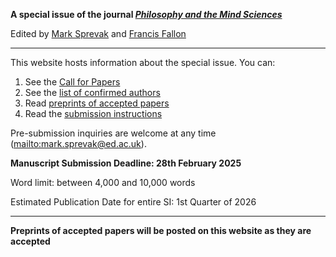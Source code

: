 **A special issue of the journal [_Philosophy and the Mind Sciences_](https://philosophymindscience.org/index.php/phimisci/announcement/view/53)**

Edited by [Mark Sprevak](https://marksprevak.com/) and [Francis Fallon](https://www.stjohns.edu/academics/faculty/francis-fallon)

---

This website hosts information about the special issue. You can:

1. See the [Call for Papers](cfp.md)
2. See the [list of confirmed authors](authors.md)
3. Read [preprints of accepted papers](preprints/preprints.md)
4. Read the [submission instructions](https://philosophymindscience.org/index.php/phimisci/about/submissions)

Pre-submission inquiries are welcome at any time (<mailto:mark.sprevak@ed.ac.uk>).

**Manuscript Submission Deadline: 28th February 2025**

Word limit: between 4,000 and 10,000 words

Estimated Publication Date for entire SI: 1st Quarter of 2026

--- 

**Preprints of accepted papers will be posted on this website as they are accepted**
